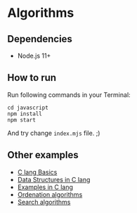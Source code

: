 # Algorithms

## Dependencies

- Node.js 11+

## How to run

Run following commands in your Terminal:

```
cd javascript
npm install
npm start
```

And try change `index.mjs` file. ;)

## Other examples

- [C lang Basics](./code/c-basics)
- [Data Structures in C lang](./code/data-structures)
- [Examples in C lang](./code/examples)
- [Ordenation algorithms](./code/ordenation)
- [Search algorithms](./code/searchs)